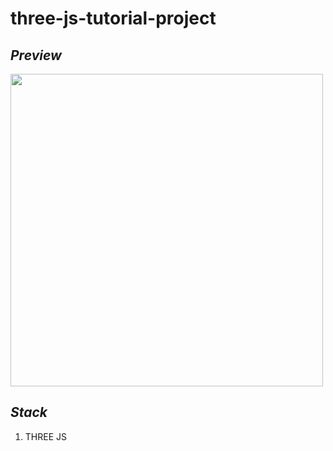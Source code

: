 # three-js-tutorial-project
## *Preview*
<div stlye={{display: "flex", alignItems: "column", justifyContent: "center"}}>
	<img src="https://user-images.githubusercontent.com/74028161/132199426-333fff5c-f71e-4278-b088-92fe23fc7b17.png" width="500px">
</div>

## *Stack*
1. THREE JS
